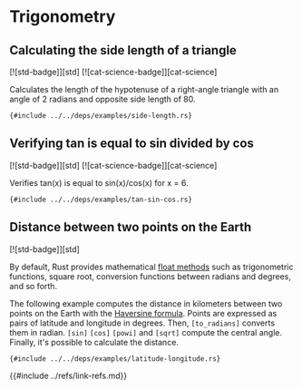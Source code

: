 # Trigonometry

## Calculating the side length of a triangle

[![std-badge]][std] [![cat-science-badge]][cat-science]

Calculates the length of the hypotenuse of a right-angle triangle with an angle of 2 radians and opposite side length of 80.

```rust,editable
{#include ../../deps/examples/side-length.rs}
```

## Verifying tan is equal to sin divided by cos

[![std-badge]][std] [![cat-science-badge]][cat-science]

Verifies tan(x) is equal to sin(x)/cos(x) for x = 6.

```rust,editable
{#include ../../deps/examples/tan-sin-cos.rs}
```

## Distance between two points on the Earth

[![std-badge]][std]

By default, Rust provides mathematical [float methods] such as
trigonometric functions, square root, conversion functions between
radians and degrees, and so forth.

The following example computes the distance in kilometers between two
points on the Earth with the [Haversine formula]. Points are expressed
as pairs of latitude and longitude in degrees. Then, `[to_radians]`
converts them in radian. `[sin]` `[cos]` `[powi]` and `[sqrt]`
compute the central angle. Finally, it's possible to calculate the
distance.

```rust,editable
{#include ../../deps/examples/latitude-longitude.rs}
```

[float methods]: https://doc.rust-lang.org/std/primitive.f64.html#methods
[to_radians]: https://doc.rust-lang.org/std/primitive.f64.html#method.to_radians
[sin]: https://doc.rust-lang.org/std/primitive.f64.html#method.sin
[cos]: https://doc.rust-lang.org/std/primitive.f64.html#method.cos
[powi]: https://doc.rust-lang.org/std/primitive.f64.html#method.powi
[sqrt]: https://doc.rust-lang.org/std/primitive.f64.html#method.sqrt
[Haversine formula]: https://en.wikipedia.org/wiki/Haversine_formula
{{#include ../refs/link-refs.md}}

